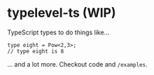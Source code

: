 # typelevel-ts (WIP)

TypeScript types to do things like...
```
type eight = Pow<2,3>;
// type eight is 8
```
... and a lot more. Checkout code and `/examples`.